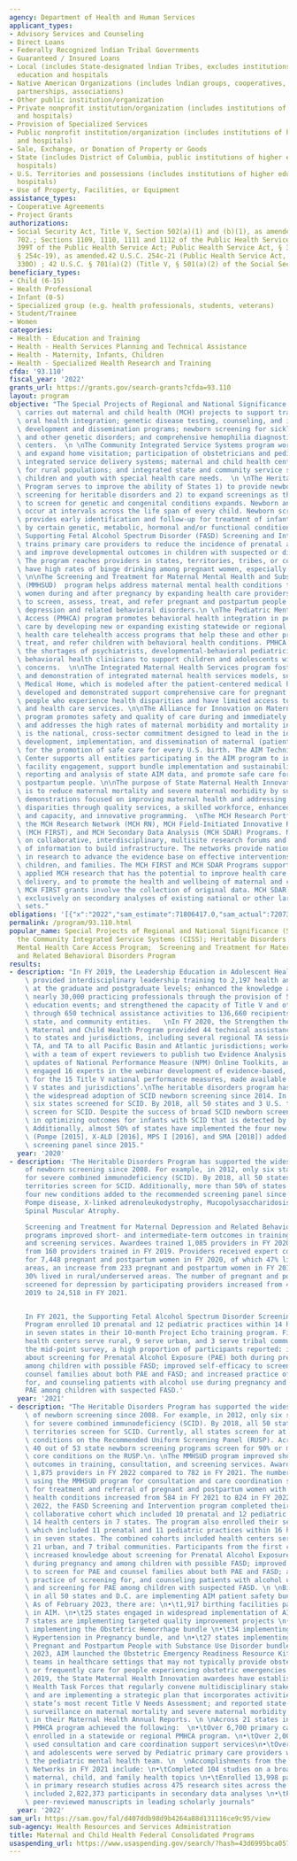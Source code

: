 ```yaml
---
agency: Department of Health and Human Services
applicant_types:
- Advisory Services and Counseling
- Direct Loans
- Federally Recognized lndian Tribal Governments
- Guaranteed / Insured Loans
- Local (includes State-designated lndian Tribes, excludes institutions of higher
  education and hospitals
- Native American Organizations (includes lndian groups, cooperatives, corporations,
  partnerships, associations)
- Other public institution/organization
- Private nonprofit institution/organization (includes institutions of higher education
  and hospitals)
- Provision of Specialized Services
- Public nonprofit institution/organization (includes institutions of higher education
  and hospitals)
- Sale, Exchange, or Donation of Property or Goods
- State (includes District of Columbia, public institutions of higher education and
  hospitals)
- U.S. Territories and possessions (includes institutions of higher education and
  hospitals)
- Use of Property, Facilities, or Equipment
assistance_types:
- Cooperative Agreements
- Project Grants
authorizations:
- Social Security Act, Title V, Section 502(a)(1) and (b)(1), as amended; 42 U.S.C.
  702.; Sections 1109, 1110, 1111 and 1112 of the Public Health Service Act and Section
  399T of the Public Health Service Act; Public Health Service Act, § 330M (42 U.S.C.
  § 254c-19), as amended.42 U.S.C. 254c-21 (Public Health Service Act, Title III Section
  330O) ; 42 U.S.C. § 701(a)(2) (Title V, § 501(a)(2) of the Social Security Act).
beneficiary_types:
- Child (6-15)
- Health Professional
- Infant (0-5)
- Specialized group (e.g. health professionals, students, veterans)
- Student/Trainee
- Women
categories:
- Health - Education and Training
- Health - Health Services Planning and Technical Assistance
- Health - Maternity, Infants, Children
- Health - Specialized Health Research and Training
cfda: '93.110'
fiscal_year: '2022'
grants_url: https://grants.gov/search-grants?cfda=93.110
layout: program
objective: "The Special Projects of Regional and National Significance Program (SPRANS)\
  \ carries out maternal and child health (MCH) projects to support training and research;\
  \ oral health integration; genetic disease testing, counseling, and information\
  \ development and dissemination programs; newborn screening for sickle cell anemia\
  \ and other genetic disorders; and comprehensive hemophilia diagnostic and treatment\
  \ centers.  \n \nThe Community Integrated Service Systems program works to develop\
  \ and expand home visitation; participation of obstetricians and pediatricians;\
  \ integrated service delivery systems; maternal and child health centers; services\
  \ for rural populations; and integrated state and community service systems for\
  \ children and youth with special health care needs.  \n \nThe Heritable Disorders\
  \ Program serves to improve the ability of States 1) to provide newborn and child\
  \ screening for heritable disorders and 2) to expand screenings as the capacity\
  \ to screen for genetic and congenital conditions expands. Newborn and child screenings\
  \ occur at intervals across the life span of every child. Newborn screening universally\
  \ provides early identification and follow-up for treatment of infants affected\
  \ by certain genetic, metabolic, hormonal and/or functional conditions. \n \nThe\
  \ Supporting Fetal Alcohol Spectrum Disorder (FASD) Screening and Intervention program\
  \ trains primary care providers to reduce the incidence of prenatal alcohol exposure\
  \ and improve developmental outcomes in children with suspected or diagnosed FASDs.\
  \ The program reaches providers in states, territories, tribes, or communities that\
  \ have high rates of binge drinking among pregnant women, especially in rural areas.\
  \ \n\nThe Screening and Treatment for Maternal Mental Health and Substance Use Disorders\
  \ (MMHSUD)  program helps address maternal mental health conditions that affect\
  \ women during and after pregnancy by expanding health care providers’ capacity\
  \ to screen, assess, treat, and refer pregnant and postpartum people for maternal\
  \ depression and related behavioral disorders.\n \nThe Pediatric Mental Health Care\
  \ Access (PMHCA) program promotes behavioral health integration in pediatric primary\
  \ care by developing new or expanding existing statewide or regional pediatric mental\
  \ health care telehealth access programs that help these and other providers diagnose,\
  \ treat, and refer children with behavioral health conditions. PMHCA works to address\
  \ the shortages of psychiatrists, developmental-behavioral pediatricians, and other\
  \ behavioral health clinicians to support children and adolescents with behavioral\
  \ concerns.  \n\nThe Integrated Maternal Health Services program fosters the development\
  \ and demonstration of integrated maternal health services models, such as the Maternity\
  \ Medical Home, which is modeled after the patient-centered medical home. The models\
  \ developed and demonstrated support comprehensive care for pregnant and postpartum\
  \ people who experience health disparities and have limited access to basic social\
  \ and health care services. \n\nThe Alliance for Innovation on Maternal Health (AIM)\
  \ program promotes safety and quality of care during and immediately after childbirth\
  \ and addresses the high rates of maternal morbidity and mortality in the U.S. It\
  \ is the national, cross-sector commitment designed to lead in the identification,\
  \ development, implementation, and dissemination of maternal (patient) safety bundles\
  \ for the promotion of safe care for every U.S. birth. The AIM Technical Assistance\
  \ Center supports all entities participating in the AIM program to increase birthing\
  \ facility engagement, support bundle implementation and sustainability, manage\
  \ reporting and analysis of state AIM data, and promote safe care for pregnant and\
  \ postpartum people. \n\nThe purpose of State Maternal Health Innovation program\
  \ is to reduce maternal mortality and severe maternal morbidity by supporting state-led\
  \ demonstrations focused on improving maternal health and addressing maternal health\
  \ disparities through quality services, a skilled workforce, enhanced data quality\
  \ and capacity, and innovative programming.  \nThe MCH Research Portfolio includes\
  \ the MCH Research Network (MCH RN), MCH Field-Initiated Innovative Research Studies\
  \ (MCH FIRST), and MCH Secondary Data Analysis (MCH SDAR) Programs. MCH RNs focus\
  \ on collaborative, interdisciplinary, multisite research forums and dissemination\
  \ of information to build infrastructure. The networks provide national leadership\
  \ in research to advance the evidence base on effective interventions for mothers,\
  \ children, and families. The MCH FIRST and MCH SDAR Programs support investigator-initiated\
  \ applied MCH research that has the potential to improve health care services and\
  \ delivery, and to promote the health and wellbeing of maternal and child populations.\
  \ MCH FIRST grants involve the collection of original data. MCH SDAR grants focus\
  \ exclusively on secondary analyses of existing national or other large-scale data\
  \ sets."
obligations: '[{"x":"2022","sam_estimate":71806417.0,"sam_actual":72073211.0,"usa_spending_actual":125209357.1},{"x":"2023","sam_estimate":80944822.0,"sam_actual":0.0,"usa_spending_actual":190288535.43},{"x":"2024","sam_estimate":80076786.0,"sam_actual":0.0,"usa_spending_actual":154417870.80999997}]'
permalink: /program/93.110.html
popular_name: Special Projects of Regional and National Significance (SPRANS), including
  the Community Integrated Service Systems (CISS); Heritable Disorders Program; Pediatric
  Mental Health Care Access Program;  Screening and Treatment for Maternal Depression
  and Related Behavioral Disorders Program
results:
- description: "In FY 2019, the Leadership Education in Adolescent Health (LEAH) program\
    \ provided interdisciplinary leadership training to 2,197 health and related professionals\
    \ at the graduate and postgraduate levels; enhanced the knowledge and skills of\
    \ nearly 30,000 practicing professionals through the provision of 538 continuing\
    \ education events; and strengthened the capacity of Title V and other MCH partners\
    \ through 650 technical assistance activities to 136,660 recipients in local,\
    \ state, and community entities.   \nIn FY 2020, the Strengthen the Evidence in\
    \ Maternal and Child Health Program provided 44 technical assistance (TA) sessions\
    \ to states and jurisdictions, including several regional TA sessions, topic-specific\
    \ TA, and TA to all Pacific Basin and Atlantic jurisdictions; worked extensively\
    \ with a team of expert reviewers to publish two Evidence Analysis Reports, for\
    \ updates of National Performance Measure (NPM) Online Toolkits, and for TA requests;\
    \ engaged 16 experts in the webinar development of evidence-based, informed strategies\
    \ for the 15 Title V national performance measures, made available to all Title\
    \ V states and jurisdictions’.\nThe heritable disorders program has supported\
    \ the widespread adoption of SCID newborn screening since 2014. In 2012, only\
    \ six states screened for SCID. By 2018, all 50 states and 3 U.S. territories\
    \ screen for SCID. Despite the success of broad SCID newborn screening, gaps remain\
    \ in optimizing outcomes for infants with SCID that is detected by newborn screening.\
    \ Additionally, almost 50% of states have implemented the four new conditions\
    \ (Pompe [2015], X-ALD [2016], MPS I [2016], and SMA [2018]) added to the recommended\
    \ screening panel since 2015."
  year: '2020'
- description: 'The Heritable Disorders Program has supported the widespread adoption
    of newborn screening since 2008. For example, in 2012, only six states screened
    for severe combined immunodeficiency (SCID). By 2018, all 50 states and 3 U.S.
    territories screen for SCID. Additionally, more than 50% of states have implemented
    four new conditions added to the recommended screening panel since 2013, including
    Pompe disease, X-linked adrenoleukodystrophy, Mucopolysaccharidosis type I, and
    Spinal Muscular Atrophy.

    Screening and Treatment for Maternal Depression and Related Behavioral Disorders
    programs improved short- and intermediate-term outcomes in training, consultation,
    and screening services. Awardees trained 1,085 providers in FY 2020, an increase
    from 160 providers trained in FY 2019. Providers received expert consultation
    for 7,448 pregnant and postpartum women in FY 2020, of which 47% lived in rural/underserved
    areas, an increase from 233 pregnant and postpartum women in FY 2019, of which
    30% lived in rural/underserved areas. The number of pregnant and postpartum women
    screened for depression by participating providers increased from 4,053 in FY
    2019 to 24,518 in FY 2021.


    In FY 2021, the Supporting Fetal Alcohol Spectrum Disorder Screening and Intervention
    Program enrolled 10 prenatal and 12 pediatric practices within 14 health centers
    in seven states in their 10-month Project Echo training program. Five of the enrolled
    health centers serve rural, 9 serve urban, and 3 serve tribal communities. At
    the mid-point survey, a high proportion of participants reported: increased knowledge
    about screening for Prenatal Alcohol Exposure (PAE) both during pregnancy and
    among children with possible FASD; improved self-efficacy to screen for PAE and
    counsel families about both PAE and FASD; and increased practice of screening
    for, and counseling patients with alcohol use during pregnancy and screening for
    PAE among children with suspected FASD.'
  year: '2021'
- description: "The Heritable Disorders Program has supported the widespread adoption\
    \ of newborn screening since 2008. For example, in 2012, only six states screened\
    \ for severe combined immunodeficiency (SCID). By 2018, all 50 states and 3 U.S.\
    \ territories screen for SCID. Currently, all states screen for at least 31 core\
    \ conditions on the Recommended Uniform Screening Panel (RUSP). Across the U.S.,\
    \ 40 out of 53 state newborn screening programs screen for 90% or more of the\
    \ core conditions on the RUSP.\n. \nThe MMHSUD program improved short- and intermediate-term\
    \ outcomes in training, consultation, and screening services. Awardees trained\
    \ 1,875 providers in FY 2022 compared to 782 in FY 2021. The number of providers\
    \ using the MMHSUD program for consultation and care coordination support services\
    \ for treatment and referral of pregnant and postpartum women with behavioral\
    \ health conditions increased from 584 in FY 2021 to 824 in FY 2022. \n \nIn FY\
    \ 2022, the FASD Screening and Intervention program completed their first learning\
    \ collaborative cohort which included 10 prenatal and 12 pediatric practices within\
    \ 14 health centers in 7 states. The program also enrolled their second cohort\
    \ which included 11 prenatal and 11 pediatric practices within 16 health centers\
    \ in seven states. The combined cohorts included health centers serving 9 rural,\
    \ 21 urban, and 7 tribal communities. Participants from the first cohort reported\
    \ increased knowledge about screening for Prenatal Alcohol Exposure (PAE) both\
    \ during pregnancy and among children with possible FASD; improved self-efficacy\
    \ to screen for PAE and counsel families about both PAE and FASD; and increased\
    \ practice of screening for, and counseling patients with alcohol use during pregnancy\
    \ and screening for PAE among children with suspected FASD. \n \nBirthing facilities\
    \ in all 50 states and D.C. are implementing AIM patient safety bundles (PSBs).\
    \ As of February 2023, there are: \n•\t1,917 birthing facilities participating\
    \ in AIM. \n•\t25 states engaged in widespread implementation of AIM PSBs \n•\t\
    7 states are implementing targeted quality improvement projects \n•\t29 states\
    \ implementing the Obstetric Hemorrhage bundle \n•\t34 implementing the Severe\
    \ Hypertension in Pregnancy bundle, and \n•\t27 states implementing the Care for\
    \ Pregnant and Postpartum People with Substance Use Disorder bundle.   \nIn June\
    \ 2023, AIM launched the Obstetric Emergency Readiness Resource Kit, for use by\
    \ teams in healthcare settings that may not typically provide obstetric services\
    \ or frequently care for people experiencing obstetric emergencies. \n \nSince\
    \ 2019, the State Maternal Health Innovation awardees have established Maternal\
    \ Health Task Forces that regularly convene multidisciplinary stakeholders; created\
    \ and are implementing a strategic plan that incorporates activities from the\
    \ state’s most recent Title V Needs Assessment; and reported state-level data\
    \ surveillance on maternal mortality and severe maternal morbidity for three years\
    \ in their Maternal Health Annual Reports. \n \nAcross 21 states in FY 2021, the\
    \ PMHCA program achieved the following:  \n•\tOver 6,700 primary care providers\
    \ enrolled in a statewide or regional PMHCA program. \n•\tOver 2,000 providers\
    \ used consultation and care coordination support services\n•\tOver 8,200 children\
    \ and adolescents were served by Pediatric primary care providers who contacted\
    \ the pediatric mental health team. \n  \nAccomplishments from the MCH Research\
    \ Networks in FY 2021 include: \n•\tCompleted 104 studies on a broad range of\
    \ maternal, child, and family health topics \n•\tEnrolled 13,998 participants\
    \ in primary research studies across 475 research sites across the country, and\
    \ included 2,822,373 participants in secondary data analyses \n•\tPublished 75\
    \ peer-reviewed manuscripts in leading scholarly journals"
  year: '2022'
sam_url: https://sam.gov/fal/d407ddb98d9b4264a88d131116ce9c95/view
sub-agency: Health Resources and Services Administration
title: Maternal and Child Health Federal Consolidated Programs
usaspending_url: https://www.usaspending.gov/search/?hash=43d6995bca057e9553ba0861b6c8db42
---
```

